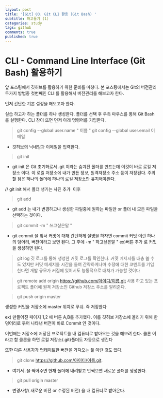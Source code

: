 ```yaml
---
layout: post
title: '[Git] 03. Git CLI 활용 (Git Bash) '
subtitle: 파고들기 (1)
categories: study
tags: github
comments: true
published: true
---
```

# CLI - Command Line Interface (Git Bash) 활용하기


앞 포스팅에서 깃허브를 활용하기 위한 준비를 마쳤다. 본 포스팅에서는 
Git의 버전관리 두가지 방법중 첫번째인 CLI 를 활용해서 버전관리를 해보고자 한다.

먼저 간단한 기본 설정을 해보고자 한다. 

실습 하고자 하는 폴더를 하나 생성한다.
폴더를 선택 후 우측 마우스를 통해 Git Bash를 실행한다. 
CLI 창이 뜨면 먼저 아래 명령어를 기입한다.

>git config --global user.name " 이름 " 
>git config --global user.email 이메일 
- 깃허브의 닉네임과 이메일을 입력한다. 

> git init
- git init 은 Git 초기화로서 .git 이라는 숨겨진 폴더를 만드는데 이것이 바로 로컬 저장소 이다. 
이 로컬 저장소에 내가 만든 정보, 원격저장소 주소 등이 저장된다. 
주의할 점은 하나의 폴더에 하나의 로컬 저장소만 유지해야한다.

// git init 해서 폴더 생기는 사진 추가
​
이후 
> git add
- git add 는 내가 변경하고나 생성한 파일중에 원하는 파일만 or 폴더 내 모든 파일을 선택하는 것이다.
> git commit -m " 쓰고싶은말 " 
- git commit 을 앞서 커밋에 대해 간단하게 설명을 하자면 
commit 커밋 이란 하나의 덩어리, 버전이라고 보면 된다. 그 후에 -m " 하고싶은말 " ex)버튼 추가 로 커밋을 생성하면 된다.
> git log 
깃 로그를 통해 생성한 커밋 로그를 확인한다. 
커밋 메세지를 대충 쓸 수도 있지만 커밋 메세지를 시간을 들여 간략하게나마 수정에 대한 코멘트를 기입 한다면 개발 규모가 커짐에 있어서도 능동적으로 대처가 가능할 것이다 

> git remote add origin https://github.com/아이디/이름.git 
사용 하고 있는 프로젝트 폴더에 원격 저장소인 Github 저장소 주소를 알려준다. 

>git push origin master

생성한 커밋을 저장소에 master 위치로 푸쉬. 즉 저장한다  

ex) 만들어진 페이지 1,2 에 버튼 A,B를 추가했다. 
이를 깃허브 저장소에 올리기 위해 한 덩어리로 묶어 나타낸 버전이 바로 Commit 인 것이다. 

이번에는 저장소에 저장된 프로젝트를 내 컴퓨터로 받아오는 것을 해보려 한다. 
클론 이라고 함 클론을 하면 로컬 저장소(.git)폴더도 자동으로 생긴다 

또한 다른 사용자가 업데이트한 버전을 가져오는 풀 이란 것도 있다. 

>git clone https://github.com/아이디/이름.git. 
-   여기서 .을 찍어주면 현재 폴더에 내려받고 안찍으면 새로운 폴더를 생성한다. 

>git pull origin master 
- 변경사항( 새로운 버전 or 수정된 버전) 을 내 컴퓨터로 받아온다. 
